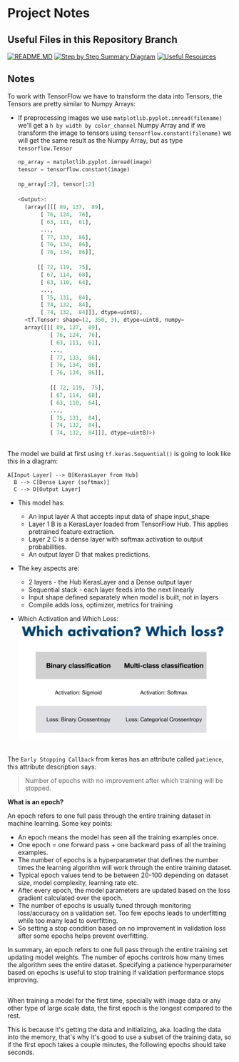 # Project Notes
## Useful Files in this Repository Branch

[![README.MD](https://img.shields.io/badge/📝-Notes-lightgrey)](https://github.com/Diegomca98/research-and-learning/blob/dog-breed-id/README.MD)
[![Step by Step Summary Diagram](https://img.shields.io/badge/🔍-Notebook_Diagram-lightblue)](https://github.com/Diegomca98/research-and-learning/blob/dog-breed-id/NOTEBOOK_STRUCTURE.MD)
[![Useful Resources](https://img.shields.io/badge/🛠️-Useful_Resources-pink)](https://github.com/Diegomca98/research-and-learning/blob/dog-breed-id/USEFUL_RESOURCES.MD)

## Notes
To work with TensorFlow we have to transform the data into Tensors, the Tensors are pretty similar to Numpy Arrays:
* If preprocessing images we use `matplotlib.pyplot.imread(filename)` we'll get a `h by width by color_channel` Numpy Array and if we transform the image to tensors using `tensorflow.constant(filename)` we will get the same result as the Numpy Array, but as type `tensorflow.Tensor`
  
  ```python
  np_array = matplotlib.pyplot.imread(image)
  tensor = tensorflow.constant(image)

  np_array[:2], tensor[:2]

  <Output>:
    (array([[[ 89, 137,  89],
         [ 76, 124,  76],
         [ 63, 111,  61],
         ...,
         [ 77, 133,  86],
         [ 76, 134,  86],
         [ 76, 134,  86]],
 
        [[ 72, 119,  75],
         [ 67, 114,  68],
         [ 63, 110,  64],
         ...,
         [ 75, 131,  84],
         [ 74, 132,  84],
         [ 74, 132,  84]]], dtype=uint8),
    <tf.Tensor: shape=(2, 350, 3), dtype=uint8, numpy=
    array([[[ 89, 137,  89],
            [ 76, 124,  76],
            [ 63, 111,  61],
            ...,
            [ 77, 133,  86],
            [ 76, 134,  86],
            [ 76, 134,  86]],
    
            [[ 72, 119,  75],
            [ 67, 114,  68],
            [ 63, 110,  64],
            ...,
            [ 75, 131,  84],
            [ 74, 132,  84],
            [ 74, 132,  84]]], dtype=uint8)>)
  ```

##
The model we build at first using `tf.keras.Sequential()` is going to look like this in a diagram:
  ```
  A[Input Layer] --> B[KerasLayer from Hub]
    B --> C[Dense Layer (softmax)]
    C --> D[Output Layer]
  ```
  * This model has:
    * An input layer A that accepts input data of shape input_shape
    * Layer 1 B is a KerasLayer loaded from TensorFlow Hub. This applies pretrained feature extraction.
    * Layer 2 C is a dense layer with softmax activation to output probabilities.
    * An output layer D that makes predictions.

  * The key aspects are:
    * 2 layers - the Hub KerasLayer and a Dense output layer
    * Sequential stack - each layer feeds into the next linearly
    * Input shape defined separately when model is built, not in layers
    * Compile adds loss, optimizer, metrics for training
  * Which Activation and Which Loss:
  ![Which Activation and Which Loss](./assets/activation_loss.png)

##
The `Early Stopping Callback` from keras has an attribute called `patience`, this attribute description says:

> Number of epochs with no improvement after which training will be stopped.

**What is an epoch?**

An epoch refers to one full pass through the entire training dataset in machine learning. Some key points:

* An epoch means the model has seen all the training examples once.
* One epoch = one forward pass + one backward pass of all the training examples.
* The number of epochs is a hyperparameter that defines the number times the learning algorithm will work through the entire training dataset.
* Typical epoch values tend to be between 20-100 depending on dataset size, model complexity, learning rate etc.
* After every epoch, the model parameters are updated based on the loss gradient calculated over the epoch.
* The number of epochs is usually tuned through monitoring loss/accuracy on a validation set. Too few epochs leads to underfitting while too many lead to overfitting.
* So setting a stop condition based on no improvement in validation loss after some epochs helps prevent overfitting.

In summary, an epoch refers to one full pass through the entire training set updating model weights. The number of epochs controls how many times the algorithm sees the entire dataset. Specifying a patience hyperparameter based on epochs is useful to stop training if validation performance stops improving.

##
When training a model for the first time, specially with image data or any other type of large scale data, the first epoch is the longest compared to the rest.

This is because it's getting the data and initializing, aka. loading the data into the memory, that's why it's good to use a subset of the training data, so if the first epoch takes a couple minutes, the following epochs should take seconds.